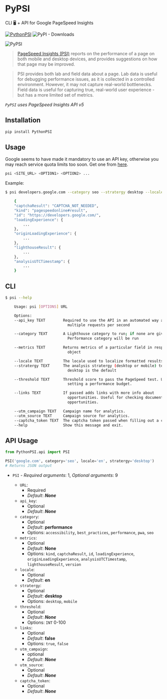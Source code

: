 # PyPSI
CLI 🖥 + API for Google PageSpeed Insights

[![PythonPSI](https://img.shields.io/pypi/v/PythonPSI)](https://pypi.org/project/PythonPSI/) ![PyPI - Downloads](https://img.shields.io/pypi/dm/PythonPSI)

![PyPSI](https://raw.githubusercontent.com/prakhargurunani/PyPSI/main/PyPSI.png)


> [PageSpeed Insights (PSI)](https://developers.google.com/speed/docs/insights/v5/about) reports on the performance of a page on both mobile and desktop devices, and provides suggestions on how that page may be improved.

> PSI provides both lab and field data about a page. Lab data is useful for debugging performance issues, as it is collected in a controlled environment. However, it may not capture real-world bottlenecks. Field data is useful for capturing true, real-world user experience - but has a more limited set of metrics.

_`PyPSI` uses PageSpeed Insights API v5_

## Installation
```bash
pip install PythonPSI
```

## Usage
Google seems to have made it mandatory to use an API key, otherwise you may reach service quota limits too soon. Get one from [here](https://developers.google.com/speed/docs/insights/v5/get-started#APIKey).
```bash
psi <SITE_URL> <OPTION1> <OPTION2> ...
```

Example:
```bash
$ psi developers.google.com --category seo --stratergy desktop --locale en

    {
    "captchaResult": "CAPTCHA_NOT_NEEDED",
    "kind": "pagespeedonline#result",
    "id": "https://developers.google.com/",
    "loadingExperience": {
        ...
    },
    "originLoadingExperience": {
        ...
    },
    "lighthouseResult": {
        ...
    },
    "analysisUTCTimestamp": {
        ...
    }
```

## CLI
```bash
$ psi --help

    Usage: psi [OPTIONS] URL

    Options:
    --api_key TEXT        Required to use the API in an automated way and make
                            multiple requests per second

    --category TEXT       A Lighthouse category to run; if none are given, only
                            Performance category will be run

    --metrics TEXT        Returns metrics of a particular field in response
                            object

    --locale TEXT         The locale used to localize formatted results
    --stratergy TEXT      The analysis stratergy (desktop or mobile) to use, and
                            desktop is the default

    --threshold TEXT      Threshold score to pass the PageSpeed test. Useful for
                            setting a performance budget.

    --links TEXT          If passed adds links with more info about
                            opportunities. Useful for checking documentation about
                            opportunities.

    --utm_campaign TEXT   Campaign name for analytics.
    --utm_source TEXT     Campaign source for analytics.
    --captcha_token TEXT  The captcha token passed when filling out a captcha.
    --help                Show this message and exit.
```

## API Usage

```python
from PythonPSI.api import PSI

PSI('google.com', category='seo', locale='en', stratergy='desktop')
# Returns JSON output
```
- `PSI` - _Required arguments_: 1, _Optional arguments_: 9

    - `URL`:
        - Required
        - _Default_: **_None_**
    - `api_key`:
        - Optional
        - _Default_: **_None_**
    - `category`:
        - Optional
        - _Default_: **performance**
        - Options: `accessibility`, `best_practices`, `performance`, `pwa`, `seo`
    - `metrics`:
        - Optional
        - _Default_: **None**
        - Options: `kind`, `captchaResult`, `id`, `loadingExperience`, `originLoadingExperience`, `analysisUTCTimestamp`, `lighthouseResult`, `version`
    - `locale`:
        - Optional
        - _Default_: **en**
    - `stratergy`:
        - Optional
        - _Default_: **desktop**
        - Options: `desktop`, `mobile`
    - `threshold`:
        - Optional
        - _Default_: **_None_**
        - Options: `INT` 0-100
    - `links`:
        - Optional
        - _Default_: **false**
        - Options: `true`, `false`
    - `utm_campaign`:
        - optional
        - _Default_: **_None_**
    - `utm_source`:
        - Optional
        - _Default_: **_None_**
    - `captcha_token`:
        - Optional
        - _Default_: **_None_**

